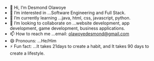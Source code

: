 - 👋 Hi, I’m Desmond Olawoye
- 👀 I’m interested in ...Software Engineering and Full Stack.
- 🌱 I’m currently learning ...java, html, css, javascript, python. 
- 💞️ I’m looking to collaborate on ...website development, app development, game development, business applications.
- 📫 How to reach me ...email: olawoyedesmond@gmail.com
- 😄 Pronouns: ...He/Him
- ⚡ Fun fact: ...It takes 21days to create a habit, and It takes 90 days to create a lifestyle.

<!---
Desmond1017/Desmond1017 is a ✨ special ✨ repository because its `README.md` (this file) appears on your GitHub profile.
You can click the Preview link to take a look at your changes.
--->
